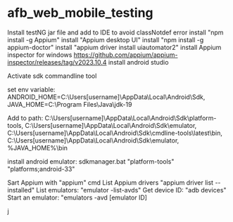﻿# afb_web_mobile_testing
Install testNG jar file and add to IDE to avoid classNotdef error
install "npm install -g Appium"
install "Appium desktop UI"
install "npm install -g appium-doctor"
install "appium driver install uiautomator2"
install Appium inspector for windows https://github.com/appium/appium-inspector/releases/tag/v2023.10.4
install android studio

Activate sdk commandline tool

set env variable: ANDROID_HOME=C:\Users\[username]\AppData\Local\Android\Sdk, JAVA_HOME=C:\Program Files\Java\jdk-19

Add to path: C:\Users\[username]\AppData\Local\Android\Sdk\platform-tools, C:\Users\[username]\AppData\Local\Android\Sdk\emulator, C:\Users\[username]\AppData\Local\Android\Sdk\cmdline-tools\latest\bin, C:\Users\[username]\AppData\Local\Android\Sdk\emulator, %JAVA_HOME%\bin

install android emulator: sdkmanager.bat "platform-tools" "platforms;android-33"

Sart Appium with "appium" cmd
List Appium drivers "appium driver list --installed"
List emulators: "emulator -list-avds"
Get device ID: "adb devices"
Start an emulator: "emulators -avd [emulator ID]

j
